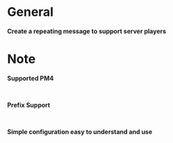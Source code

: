 # General
**Create a repeating message to support server players**

# Note
**Supported PM4**

<br>

**Prefix Support**

<br>

**Simple configuration easy to understand and use**


